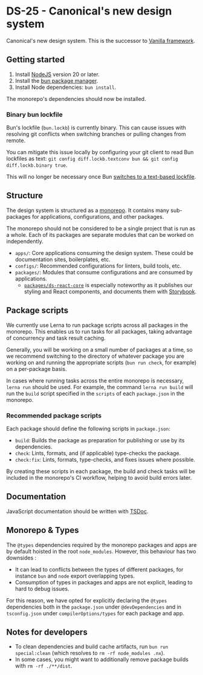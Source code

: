 # DS-25 - Canonical's new design system

Canonical's new design system.
This is the successor to [Vanilla framework](https://vanillaframework.io).

## Getting started

1. Install [NodeJS](https://nodejs.org/en/download/package-manager) version 20 or later.
2. Install the [bun package manager](https://bun.sh/).
3. Install Node dependencies: `bun install`.

The monorepo's dependencies should now be installed.

### Binary bun lockfile

Bun's lockfile (`bun.lockb`) is currently binary.
This can cause issues with resolving git conflicts when switching branches or pulling changes from remote.

You can mitigate this issue locally by configuring your
git client to read Bun lockfiles as text: `git config diff.lockb.textconv bun && git config diff.lockb.binary true`.

This will no longer be necessary once Bun [switches to a text-based lockfile](https://github.com/oven-sh/bun/issues/11863).

## Structure

The design system is structured as a [monorepo](https://semaphoreci.com/blog/what-is-monorepo).
It contains many sub-packages for applications, configurations, and other packages.

The monorepo should not be considered to be a single project that is run as a whole.
Each of its packages are separate modules that can be worked on independently.

- `apps/`: Core applications consuming the design system. These could be documentation sites, boilerplates, etc.
- `configs/`: Recommended configurations for linters, build tools, etc.
- `packages/`: Modules that consume configurations and are consumed by applications.
  - [`packages/ds-react-core`](/packages/ds-react-core/README.md) is especially noteworthy as it publishes our styling and React components, and documents them with [Storybook](https://storybook.js.org/).

## Package scripts

We currently use Lerna to run package scripts across all packages in the monorepo.
This enables us to run tasks for all packages, taking advantage of concurrency
and task result caching.

Generally, you will be working on a small number of packages at a time,
so we recommend switching to the directory of whatever package you are working
on and running the appropriate scripts (`bun run check`, for example) on a
per-package basis.

In cases where running tasks across the entire monorepo is necessary,
`lerna run` should be used. For example, the command `lerna run build`
will run the `build` script specified in the `scripts` of each `package.json`
in the monorepo.

### Recommended package scripts

Each package should define the following scripts in `package.json`:

- `build`: Builds the package as preparation for publishing or use by its dependencies.
- `check`: Lints, formats, and (if applicable) type-checks the package.
- `check:fix`: Lints, formats, type-checks, and fixes issues where possible.

By creating these scripts in each package, the build and check tasks will be
included in the monorepo's CI workflow, helping to avoid build errors later.

## Documentation

JavaScript documentation should be written with [TSDoc](https://tsdoc.org/).

## Monorepo & Types

The `@types` dependencies required by the monorepo packages and apps are by default hoisted in the root `node_modules`. However, this behaviour has two downsides : 
- It can lead to conflicts between the types of different packages, for instance `bun` and `node` export overlapping types.
- Consumption of types in packages and apps are not explicit, leading to hard to debug issues.

For this reason, we have opted for explicitly declaring the `@types` dependencies both in the `package.json` under `@devDependencies` and in  `tsconfig.json` under `compilerOptions/types` for each package and app. 

## Notes for developers

- To clean dependencies and build cache artifacts, run `bun run special:clean` (which resolves to `rm -rf node_modules .nx`). 
- In some cases, you might want to additionally remove package builds with `rm -rf ./**/dist`.
